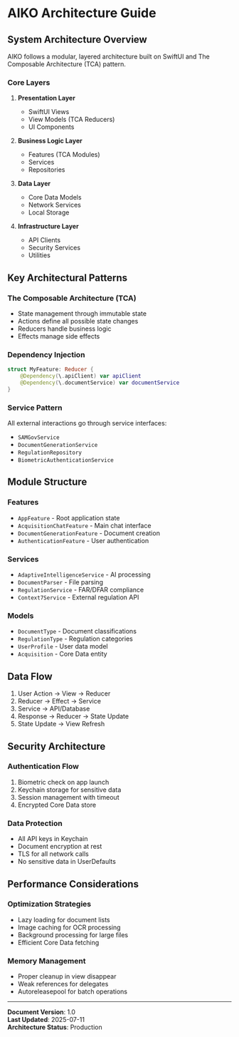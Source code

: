 # AIKO Architecture Guide

## System Architecture Overview

AIKO follows a modular, layered architecture built on SwiftUI and The Composable Architecture (TCA) pattern.

### Core Layers

1. **Presentation Layer**
   - SwiftUI Views
   - View Models (TCA Reducers)
   - UI Components

2. **Business Logic Layer**
   - Features (TCA Modules)
   - Services
   - Repositories

3. **Data Layer**
   - Core Data Models
   - Network Services
   - Local Storage

4. **Infrastructure Layer**
   - API Clients
   - Security Services
   - Utilities

## Key Architectural Patterns

### The Composable Architecture (TCA)
- State management through immutable state
- Actions define all possible state changes
- Reducers handle business logic
- Effects manage side effects

### Dependency Injection
```swift
struct MyFeature: Reducer {
    @Dependency(\.apiClient) var apiClient
    @Dependency(\.documentService) var documentService
}
```

### Service Pattern
All external interactions go through service interfaces:
- `SAMGovService`
- `DocumentGenerationService`
- `RegulationRepository`
- `BiometricAuthenticationService`

## Module Structure

### Features
- `AppFeature` - Root application state
- `AcquisitionChatFeature` - Main chat interface
- `DocumentGenerationFeature` - Document creation
- `AuthenticationFeature` - User authentication

### Services
- `AdaptiveIntelligenceService` - AI processing
- `DocumentParser` - File parsing
- `RegulationService` - FAR/DFAR compliance
- `Context7Service` - External regulation API

### Models
- `DocumentType` - Document classifications
- `RegulationType` - Regulation categories
- `UserProfile` - User data model
- `Acquisition` - Core Data entity

## Data Flow

1. User Action → View → Reducer
2. Reducer → Effect → Service
3. Service → API/Database
4. Response → Reducer → State Update
5. State Update → View Refresh

## Security Architecture

### Authentication Flow
1. Biometric check on app launch
2. Keychain storage for sensitive data
3. Session management with timeout
4. Encrypted Core Data store

### Data Protection
- All API keys in Keychain
- Document encryption at rest
- TLS for all network calls
- No sensitive data in UserDefaults

## Performance Considerations

### Optimization Strategies
- Lazy loading for document lists
- Image caching for OCR processing
- Background processing for large files
- Efficient Core Data fetching

### Memory Management
- Proper cleanup in view disappear
- Weak references for delegates
- Autoreleasepool for batch operations

---

**Document Version**: 1.0  
**Last Updated**: 2025-07-11  
**Architecture Status**: Production